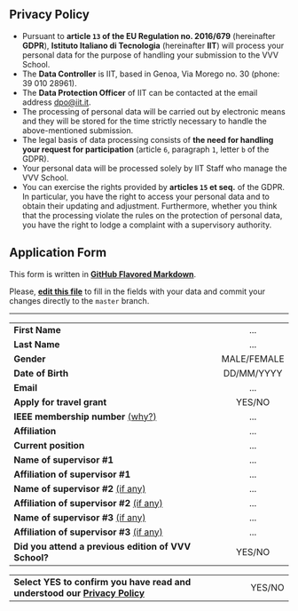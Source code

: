 ## Privacy Policy
- Pursuant to **article `13` of the EU Regulation no. 2016/679** (hereinafter **GDPR**), **Istituto Italiano di Tecnologia** (hereinafter **IIT**) will process your personal data for the purpose of handling your submission to the VVV School.
- The **Data Controller** is IIT, based in Genoa, Via Morego no. 30 (phone: 39 010 28961).
- The **Data Protection Officer** of IIT can be contacted at the email address [dpo@iit.it](mailto:dpo@iit.it).
- The processing of personal data will be carried out by electronic means and they will be stored for the time strictly necessary to handle the above-mentioned submission.
- The legal basis of data processing consists of **the need for handling your request for participation** (article `6`, paragraph `1`, letter `b` of the GDPR).
- Your personal data will be processed solely by IIT Staff who manage the VVV School.
- You can exercise the rights provided by **articles `15` et seq.** of the GDPR. In particular, you have the right to access your personal data and to obtain their updating and adjustment. Furthermore, whether you think that the processing violate the rules on the protection of personal data, you have the right to lodge a complaint with a supervisory authority.

## Application Form
This form is written in [**GitHub Flavored Markdown**](https://guides.github.com/features/mastering-markdown).

Please, [**edit this file**](../../edit/master/application-form.md) to fill in the fields with your data and commit your changes directly to the `master` branch.

---

| | |
| :--- | :---: |
| **First Name**                                                                       | ... |
| **Last Name**                                                                        | ... |
| **Gender**                                                                           | MALE/FEMALE |
| **Date of Birth**                                                                    | DD/MM/YYYY |
| **Email**                                                                            | ... |
| **Apply for travel grant**                                                           | YES/NO |
| **IEEE membership number** [(why?)](./misc/filling-notes.md#ieee-membership)         | ... |
| **Affiliation**                                                                      | ... |
| **Current position**                                                                 | ... |
| **Name of supervisor #1**                                                            | ... |
| **Affiliation of supervisor #1**                                                     | ... |
| **Name of supervisor #2** [(if any)](./misc/filling-notes.md#supervisors)            | ... |
| **Affiliation of supervisor #2** [(if any)](./misc/filling-notes.md#supervisors)     | ... |
| **Name of supervisor #3** [(if any)](./misc/filling-notes.md#supervisors)            | ... |
| **Affiliation of supervisor #3** [(if any)](./misc/filling-notes.md#supervisors)     | ... |
| **Did you attend a previous edition of VVV School?**                                 | YES/NO |

| | |
| :--- | :---: |
| **Select YES to confirm you have read and understood our [Privacy Policy](#privacy-policy)** | YES/NO |
